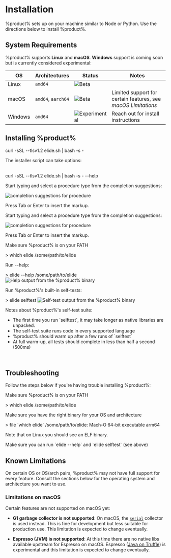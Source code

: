 # Installation

%product% sets up on your machine similar to Node or Python. Use the directions below to install %product%.

## System Requirements

%product% supports **Linux** and **macOS**. **Windows** support is coming soon but is currently considered experimental:

| OS      | Architectures      | Status                                                             | Notes                                                         |
|---------|--------------------|--------------------------------------------------------------------|---------------------------------------------------------------|
| Linux   | `amd64`            | ![Beta](https://img.shields.io/badge/-beta-purple)                 |                                                               |
| macOS   | `amd64`, `aarch64` | ![Beta](https://img.shields.io/badge/-beta-purple)                 | Limited support for certain features, see _macOS Limitations_ |
| Windows | `amd64`            | ![Experimental](https://img.shields.io/badge/-experimental-orange) | Reach out for install instructions                            |

## Installing %product%

<tabs>
    <tab title="One-line Script">
        <code-block lang="bash">curl -sSL --tlsv1.2 elide.sh | bash -s -</code-block>
        <p>The installer script can take options:</p>
        <br />
        <code-block lang="bash">curl -sSL --tlsv1.2 elide.sh | bash -s - --help</code-block>
    </tab>
    <tab title="Package Managers">
        <procedure title="Install with a Package Manager" id="install-with-pkg-manager">
            <step>
                <p>Start typing and select a procedure type from the completion suggestions:</p>
                <img src="completion_procedure.png" alt="completion suggestions for procedure" border-effect="line"/>
            </step>
            <step>
                <p>Press <shortcut>Tab</shortcut> or <shortcut>Enter</shortcut> to insert the markup.</p>
            </step>
        </procedure>
    </tab>
    <tab title="Binary Download">
        <procedure title="Manual Binary Installation" id="binary-download">
            <step>
                <p>Start typing and select a procedure type from the completion suggestions:</p>
                <img src="completion_procedure.png" alt="completion suggestions for procedure" border-effect="line"/>
            </step>
            <step>
                <p>Press <shortcut>Tab</shortcut> or <shortcut>Enter</shortcut> to insert the markup.</p>
            </step>
        </procedure>
    </tab>
</tabs>

<procedure title="Testing your installation of %product%" id="post-install-test">
    <step>
        <p>Make sure %product% is on your PATH</p>
        <code-block lang="console">
          > which elide
          /some/path/to/elide
        </code-block>
    </step>
    <step>
        <p>Run --help:</p>
        <code-block lang="console">
          > elide --help
          /some/path/to/elide
        </code-block>
        <img src="bin-help.png" alt="Help output from the %product% binary" border-effect="line"/>
    </step>
    <step>
        <p>Run %product%'s built-in self-tests:</p>
        <code-block lang="console">
          > elide selftest
        </code-block>
        <img src="bin-selftest.png" alt="Self-test output from the %product% binary" border-effect="line"/>
        <p>Notes about %product%'s self-test suite:</p>
        <ul>
          <li>The first time you run `selftest`, it may take longer as native libraries are unpacked.</li>
          <li>The self-test suite runs code in every supported language</li>
          <li>%product% should warm up after a few runs of `selftest`</li>
          <li>At full warm-up, all tests should complete in less than half a second (500ms)</li>
        </ul>
        <br />
    </step>
</procedure>

## Troubleshooting

Follow the steps below if you're having trouble installing %product%:

<procedure id="install-troubleshooting">
    <step>
        <p>Make sure %product% is on your PATH</p>
        <code-block lang="console">
          > which elide
          /some/path/to/elide
        </code-block>
    </step>
    <step>
        <p>Make sure you have the right binary for your OS and architecture</p>
        <code-block lang="console">
          > file `which elide`
          /some/path/to/elide: Mach-O 64-bit executable arm64
        </code-block>
        <p>Note that on Linux you should see an ELF binary.</p>
    </step>
    <step>
        <p>Make sure you can run `elide --help` and `elide selftest` (see above)</p>
    </step>
</procedure>

## Known Limitations

On certain OS or OS/arch pairs, %product% may not have full support for every feature. Consult the sections below for
the operating system and architecture you want to use.

### Limitations on macOS

Certain features are not supported on macOS yet:

- **G1 garbage collector is not supported**:
  On macOS, the [`serial`](https://www.graalvm.org/latest/reference-manual/native-image/optimizations-and-performance/MemoryManagement/#serial-garbage-collector)
  collector is used instead. This is fine for development but less suitable for production use. This limitation is
  expected to change eventually.

- **Espresso (JVM) is not supported**:
  At this time there are no native libs available upstream for Espresso on macOS.
  Espresso ([Java on Truffle](https://www.graalvm.org/latest/reference-manual/java-on-truffle/)) is experimental and
  this limitation is expected to change eventually.
